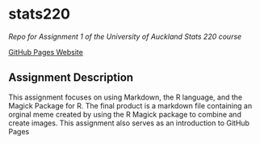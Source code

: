 # stats220
*Repo for Assignment 1 of the University of Auckland Stats 220 course*

[GitHub Pages Website](https://s-rofe.github.io/stats220/)

## Assignment Description
This assignment focuses on using Markdown, the R language, and the Magick Package for R. 
The final product is a markdown file containing an orginal meme created by using the R Magick package to combine and create images.
This assignment also serves as an introduction to GitHub Pages
